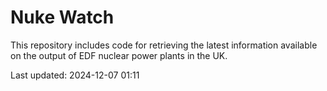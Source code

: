 # Nuke Watch

This repository includes code for retrieving the latest information available on the output of EDF nuclear power plants in the UK.

Last updated: 2024-12-07 01:11